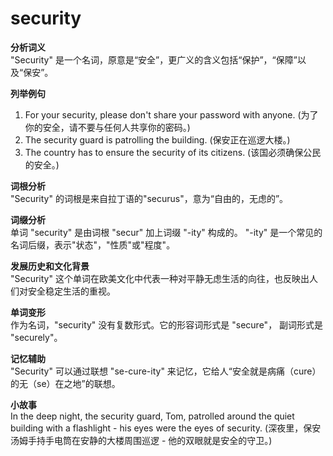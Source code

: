 # security

**分析词义**  
"Security" 是一个名词，原意是“安全”，更广义的含义包括“保护”，“保障”以及“保安”。

  

**列举例句**

  

1.  For your security, please don't share your password with anyone. (为了你的安全，请不要与任何人共享你的密码。)
2.  The security guard is patrolling the building. (保安正在巡逻大楼。)
3.  The country has to ensure the security of its citizens. (该国必须确保公民的安全。)

  

**词根分析**  
"Security" 的词根是来自拉丁语的"securus"，意为“自由的，无虑的”。

  

**词缀分析**  
单词 "security" 是由词根 "secur" 加上词缀 "-ity" 构成的。 "-ity" 是一个常见的名词后缀，表示"状态"，"性质"或"程度"。

  

**发展历史和文化背景**  
"Security" 这个单词在欧美文化中代表一种对平静无虑生活的向往，也反映出人们对安全稳定生活的重视。

  

**单词变形**  
作为名词，"security" 没有复数形式。它的形容词形式是 "secure"， 副词形式是 "securely"。

  

**记忆辅助**  
"Security" 可以通过联想 "se-cure-ity" 来记忆，它给人“安全就是病痛（cure）的无（se）在之地”的联想。

  

**小故事**  
In the deep night, the security guard, Tom, patrolled around the quiet building with a flashlight - his eyes were the eyes of security. (深夜里，保安汤姆手持手电筒在安静的大楼周围巡逻 - 他的双眼就是安全的守卫。)
